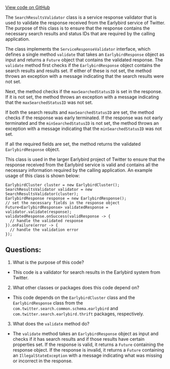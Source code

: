 [View code on GitHub](https://github.com/misbahsy/the-algorithm/src/java/com/twitter/search/earlybird_root/validators/SearchResultsValidator.java)

The `SearchResultsValidator` class is a service response validator that is used to validate the response received from the Earlybird service of Twitter. The purpose of this class is to ensure that the response contains the necessary search results and status IDs that are required by the calling application. 

The class implements the `ServiceResponseValidator` interface, which defines a single method `validate` that takes an `EarlybirdResponse` object as input and returns a `Future` object that contains the validated response. The `validate` method first checks if the `EarlybirdResponse` object contains the search results and results set. If either of these is not set, the method throws an exception with a message indicating that the search results were not set. 

Next, the method checks if the `maxSearchedStatusID` is set in the response. If it is not set, the method throws an exception with a message indicating that the `maxSearchedStatusID` was not set. 

If both the search results and `maxSearchedStatusID` are set, the method checks if the response was early terminated. If the response was not early terminated and the `minSearchedStatusID` is not set, the method throws an exception with a message indicating that the `minSearchedStatusID` was not set. 

If all the required fields are set, the method returns the validated `EarlybirdResponse` object. 

This class is used in the larger Earlybird project of Twitter to ensure that the response received from the Earlybird service is valid and contains all the necessary information required by the calling application. An example usage of this class is shown below:

```
EarlybirdCluster cluster = new EarlybirdCluster();
SearchResultsValidator validator = new SearchResultsValidator(cluster);
EarlybirdResponse response = new EarlybirdResponse();
// set the necessary fields in the response object
Future<EarlybirdResponse> validatedResponse = validator.validate(response);
validatedResponse.onSuccess(validResponse -> {
  // handle the validated response
}).onFailure(error -> {
  // handle the validation error
});
```
## Questions: 
 1. What is the purpose of this code?
- This code is a validator for search results in the Earlybird system from Twitter.

2. What other classes or packages does this code depend on?
- This code depends on the `EarlybirdCluster` class and the `EarlybirdResponse` class from the `com.twitter.search.common.schema.earlybird` and `com.twitter.search.earlybird.thrift` packages, respectively.

3. What does the `validate` method do?
- The `validate` method takes an `EarlybirdResponse` object as input and checks if it has search results and if those results have certain properties set. If the response is valid, it returns a `Future` containing the response object. If the response is invalid, it returns a `Future` containing an `IllegalStateException` with a message indicating what was missing or incorrect in the response.